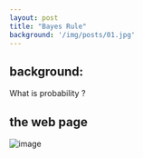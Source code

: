 ```yaml
---
layout: post
title: "Bayes Rule"
background: '/img/posts/01.jpg'
---
```


## background:
What is probability ?

## the web page
![image](/img/bg-contact.jpg)